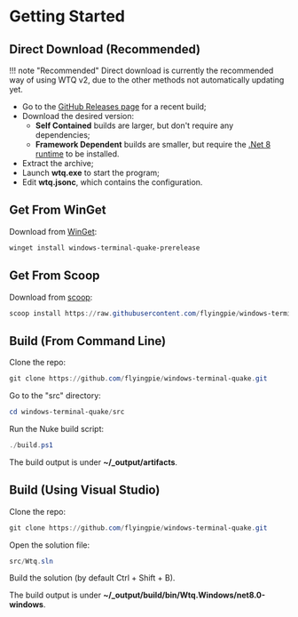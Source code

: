 # Getting Started

## Direct Download (Recommended)

!!! note "Recommended"
	Direct download is currently the recommended way of using WTQ v2, due to the other methods not automatically updating yet.

- Go to the [GitHub Releases page](https://github.com/flyingpie/windows-terminal-quake/releases) for a recent build;
- Download the desired version:
	- **Self Contained** builds are larger, but don't require any dependencies;
	- **Framework Dependent** builds are smaller, but require the [.Net 8 runtime](https://get.dot.net) to be installed.
- Extract the archive;
- Launch **wtq.exe** to start the program;
- Edit **wtq.jsonc**, which contains the configuration.

## Get From WinGet

Download from [WinGet](https://learn.microsoft.com/en-us/windows/package-manager/):

```powershell
winget install windows-terminal-quake-prerelease
```

## Get From Scoop

Download from [scoop](https://scoop.sh/):

```powershell
scoop install https://raw.githubusercontent.com/flyingpie/windows-terminal-quake/master/scoop/windows-terminal-quake.json
```

## Build (From Command Line)

Clone the repo:

```powershell
git clone https://github.com/flyingpie/windows-terminal-quake.git
```

Go to the "src" directory:
```powershell
cd windows-terminal-quake/src
```

Run the Nuke build script:
```powershell
./build.ps1
```

The build output is under **~/_output/artifacts**.

## Build (Using Visual Studio)

Clone the repo:

```powershell
git clone https://github.com/flyingpie/windows-terminal-quake.git
```

Open the solution file:

```powershell
src/Wtq.sln
```

Build the solution (by default Ctrl + Shift + B).

The build output is under **~/_output/build/bin/Wtq.Windows/net8.0-windows**.
